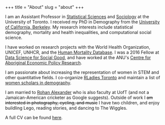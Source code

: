 +++
title = "About"
slug = "about"
+++

I am an Assistant Professor in [Statistical Sciences](http://www.utstat.utoronto.ca/) and [Sociology](http://sociology.utoronto.ca/) at the University of Toronto. I received my PhD in Demography from the [University of California, Berkeley](http://demog.berkeley.edu/). My research interests include statistical demography, mortality and health inequalities, and computational social science. 

I have worked on research projects with the World Health Organization, UNICEF, UNHCR, and the [Human Mortality Database](http://mortality.org/). I was a 2016 Fellow at [Data Science for Social Good](https://dssg.uchicago.edu/), and have worked at the ANU's [Centre for Aboriginal Economic Policy Research](http://caepr.anu.edu.au/).

I am passionate about increasing the representation of women in STEM and other quantitative fields. I co-organize [RLadies Toronto](https://www.meetup.com/rladies-toronto/) and maintain a list of [women scholars in demography](https://www.monicaalexander.com/women_scholars/).

I am married to [Rohan Alexander](https://rohanalexander.com/) who is also faculty at UofT (and not a Jamaican-American cricketer as Google suggests). Outside of work I ~~am interested in photography, cycling, and music~~ I have two children, and enjoy buildling Lego, reading stories, and dancing to The Wiggles.

A full CV can be found [here](/pdf/cv.pdf).
